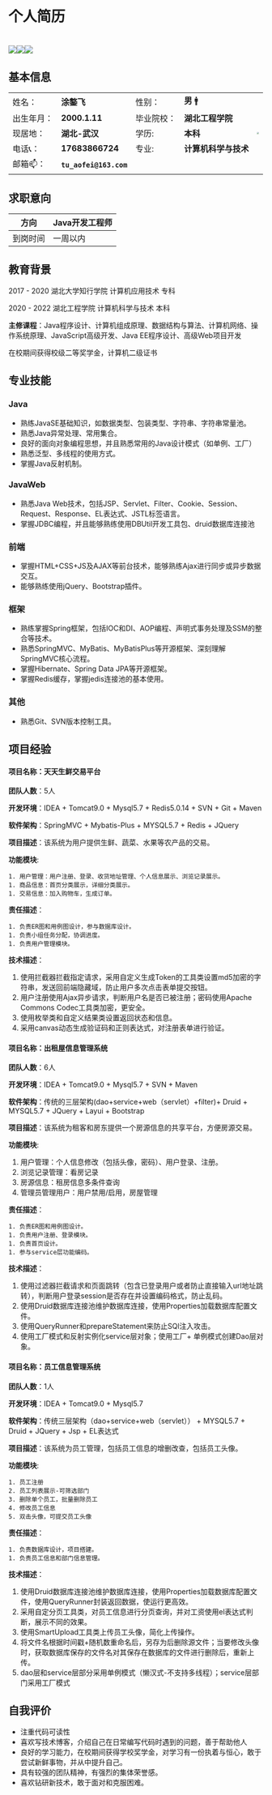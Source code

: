 # 个人简历

# [<img src="https://img.shields.io/badge/CSDN%E6%8A%80%E6%9C%AF%E5%8D%9A%E5%AE%A2-%E8%A2%AB%E8%AE%BF%E9%97%AE%E9%87%8F318%2C733-informational">](https://blog.csdn.net/qq_41666142)[<img src="https://img.shields.io/github/stars/731016?style=social">](https://github.com/731016)[<img src="https://img.shields.io/badge/Gitee-%E9%A1%B9%E7%9B%AE%E5%9C%B0%E5%9D%80-red">](https://gitee.com/LovelyHzz)

## 基本信息
<table align="center">
<tr>
	<td>姓名：</td>
    <td><strong>涂鏊飞</strong></td>
	<td>性别：</td>
    <td><strong>男</strong> 🚹</td>
	<td rowspan="5"><img style="zoom: 25%;" src="https://images.gitee.com/uploads/images/2021/1118/204704_51952613_8254421.png"></td>
</tr>
<tr>
	<td>出生年月：</td>
    <td><strong>2000.1.11</strong></td>
	<td>毕业院校：</td>
    <td><strong>湖北工程学院</strong></td>
</tr>
<tr>
	<td>现居地：</td>
	<td><strong>湖北-武汉</strong></td>
	<td>学历:</td>
	<td><strong>本科</strong></td>
</tr>
<tr>
	<td>电话📞：</td>
    <td><strong>17683866724</strong></td>
	<td>专业:</td>
    <td><strong>计算机科学与技术</strong></td>
</tr>
<tr>
	<td>邮箱📫： </td>
    <td><strong><code>tu_aofei@163.com</code></strong></td>
	<td></td>
	<td></td>
</tr>
</table>

## 求职意向

| 方向     | Java开发工程师 |
| -------- | -------------- |
| 到岗时间 | 一周以内       |

## 教育背景

2017 - 2020	湖北大学知行学院  计算机应用技术   专科

2020 - 2022    湖北工程学院     计算机科学与技术 本科



**主修课程**：Java程序设计、计算机组成原理、数据结构与算法、计算机网络、操作系统原理、JavaScript高级开发、Java EE程序设计、高级Web项目开发



在校期间获得校级二等奖学金，计算机二级证书

## 专业技能

### Java

+ 熟练JavaSE基础知识，如数据类型、包装类型、字符串、字符串常量池。
+ 熟悉Java异常处理、常用集合。
+ 良好的面向对象编程思想，并且熟悉常用的Java设计模式（如单例、工厂）
+ 熟悉泛型、多线程的使用方式。
+ 掌握Java反射机制。

### JavaWeb

+ 熟悉Java Web技术，包括JSP、Servlet、Filter、Cookie、Session、Request、Response、EL表达式、JSTL标签语言。
+ 掌握JDBC编程，并且能够熟练使用DBUtil开发工具包、druid数据库连接池

### 前端

+ 掌握HTML+CSS+JS及AJAX等前台技术，能够熟练Ajax进行同步或异步数据交互。
+ 能够熟练使用jQuery、Bootstrap插件。

### 框架

+ 熟练掌握Spring框架，包括IOC和DI、AOP编程、声明式事务处理及SSM的整合等技术。
+ 熟悉SpringMVC、MyBatis、MyBatisPlus等开源框架、深刻理解SpringMVC核心流程。
+ 掌握Hibernate、Spring Data JPA等开源框架。
+ 掌握Redis缓存，掌握jedis连接池的基本使用。

### 其他

+ 熟悉Git、SVN版本控制工具。

## 项目经验

#### 项目名称：天天生鲜交易平台

**团队人数**：5人

**开发环境**：IDEA + Tomcat9.0 + Mysql5.7 + Redis5.0.14 + SVN + Git + Maven

**软件架构**：SpringMVC + Mybatis-Plus + MYSQL5.7 + Redis + JQuery

**项目描述**：该系统为用户提供生鲜、蔬菜、水果等农产品的交易。

**功能模块**:

	1. 用户管理：用户注册、登录、收货地址管理、个人信息展示、浏览记录展示。
	1. 商品信息：首页分类展示，详细分类展示。
	1. 交易信息：加入购物车，生成订单。

**责任描述**：

	1. 负责ER图和用例图设计，参与数据库设计。
	1. 负责小组任务分配，协调进度。
	1. 负责用户管理模块。

**技术描述**：

1. 使用拦截器拦截指定请求，采用自定义生成Token的工具类设置md5加密的字符串，发送回前端隐藏域，防止用户多次点击表单提交按钮。
1. 用户注册使用Ajax异步请求，判断用户名是否已被注册；密码使用Apache Commons Codec工具类加密，更安全。
1. 使用枚举类和自定义结果类设置返回状态和信息。
1. 采用canvas动态生成验证码和正则表达式，对注册表单进行验证。

#### 项目名称：出租屋信息管理系统

**团队人数**：6人

**开发环境**：IDEA + Tomcat9.0 + Mysql5.7 + SVN + Maven

**软件架构**：传统的三层架构(dao+service+web（servlet）+filter)+ Druid + MYSQL5.7 + JQuery + Layui + Bootstrap

**项目描述**：该系统为租客和房东提供一个房源信息的共享平台，方便房源交易。

**功能模块**:

 1. 用户管理：个人信息修改（包括头像，密码）、用户登录、注册。
 2. 浏览记录管理：看房记录
 3. 房源信息：租房信息多条件查询
 4. 管理员管理用户：用户禁用/启用，房屋管理

**责任描述**：

	1. 负责ER图和用例图设计。
	1. 负责用户注册、登录模块。
	1. 负责首页设计。
	1. 参与service层功能编码。

**技术描述**：

1. 使用过滤器拦截请求和页面跳转（包含已登录用户或者防止直接输入url地址跳转），判断用户登录session是否存在并设置编码格式，防止乱码。
2. 使用Druid数据库连接池维护数据库连接，使用Properties加载数据库配置文件。
3. 使用QueryRunner和prepareStatement来防止SQl注入攻击。
4. 使用工厂模式和反射实例化service层对象；使用工厂+ 单例模式创建Dao层对象。

#### 项目名称：员工信息管理系统

**团队人数**：1人

**开发环境**：IDEA + Tomcat9.0 + Mysql5.7

**软件架构**：传统三层架构（dao+service+web（servlet）） + MYSQL5.7 + Druid + JQuery + Jsp + EL表达式

**项目描述**：该系统为员工管理，包括员工信息的增删改查，包括员工头像。

**功能模块**:

 	1. 员工注册
	2. 员工列表展示-可筛选部门
	3. 删除单个员工，批量删除员工
	4. 修改员工信息
	5. 双击头像，可提交员工头像

**责任描述**：

	1. 负责数据库设计，项目搭建。
	1. 负责员工信息和部门信息管理。

**技术描述**：

1. 使用Druid数据库连接池维护数据库连接，使用Properties加载数据库配置文件，使用QueryRunner封装返回数据，使运行更高效。
2. 采用自定分页工具类，对员工信息进行分页查询，并对工资使用el表达式判断，展示不同的效果。
3. 使用SmartUpload工具类上传员工头像，简化上传操作。
4. 将文件名根据时间戳+随机数重命名后，另存为后删除源文件；当要修改头像时，获取数据库保存的文件名对其保存在数据库的文件进行删除后，重新上传。
5. dao层和service层部分采用单例模式（懒汉式-不支持多线程）；service层部门采用工厂模式

## 自我评价

- 注重代码可读性
- 喜欢写技术博客，介绍自己在日常编写代码时遇到的问题，善于帮助他人
- 良好的学习能力，在校期间获得学校奖学金，对学习有一份执着与恒心，敢于尝试新鲜事物，并从中提升自己。
- 具有较强的团队精神，有强烈的集体荣誉感。
- 喜欢钻研新技术，敢于面对和克服困难。

 